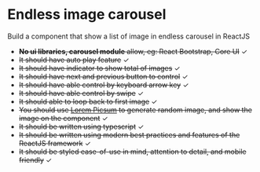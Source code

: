 # Endless image carousel

Build a component that show a list of image in endless carousel in ReactJS

- ~~**No ui libraries, carousel module** allow, eg: React Bootstrap, Core UI~~ &check;
- ~~It should have auto play feature~~ &check;
- ~~It should have indicator to show total of images~~ &check;
- ~~It should have next and previous button to control~~ &check;
- ~~It should have able control by keyboard arrow key~~ &check;
- ~~It should have able control by swipe~~ &check;
- ~~It should able to loop back to first image~~ &check;
- ~~You should use [Lorem Picsum](https://picsum.photos/) to generate random image, and show the image on the component~~ &check;
- ~~It should be written using typescript~~ &check;
- ~~It should be written using modern best practices and features of the ReactJS framework~~ &check;
- ~~It should be styled ease-of-use in mind, attention to detail, and mobile friendly~~ &check;
